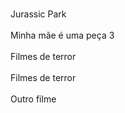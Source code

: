 <br>Jurassic Park</br>
<br>Minha mãe é uma peça 3</br>
<br>Filmes de terror</br>
<br>Filmes de terror</br>
<br>Outro filme</br>